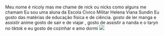 Meu nome é nicoly mas me chame de nick ou nicks como alguns me chamam
Eu sou uma aluna da Escola Civico Militar Helena Viana Sundin 
Eu gosto das matérias de educaçâo física e de ciência.
gosto de ler manga e assistir anime
gosto de sair e de viajar , gosto de assistir a nanda e o taryn no tiktok
e eu gosto de cozinhar e amo dormi
![](https://media.tenor.com/Pb1TfZhr-OQAAAAM/spy-x-family-anya.gif)
